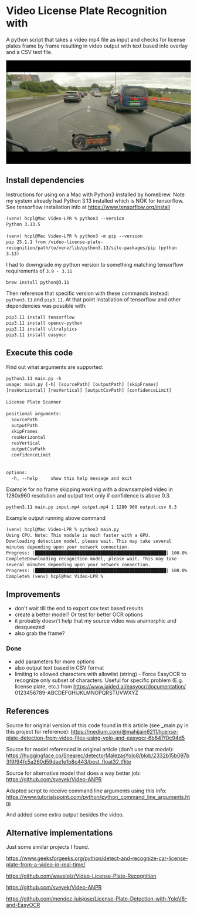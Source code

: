 # Video License Plate Recognition with

A python script that takes a video mp4 file as input and checks for license plates frame by frame
resulting in video output with text based info overlay and a CSV text file. 

<img src="https://github.com/hanscappelle/video-license-plate-recognition/blob/main/Screenshot%202025-06-17%20at%2023.43.15.png"/>

## Install dependencies

Instructions for using on a Mac with Python3 installed by homebrew. 
Note my system already had Python 3.13 installed which is NOK for tensorflow.
See tensorflow installation info at https://www.tensorflow.org/install

```
(venv) hcpl@Mac Video-LPR % python3 --version
Python 3.13.5

(venv) hcpl@Mac Video-LPR % python3 -m pip --version
pip 25.1.1 from /video-license-plate-recognition/path/to/venv/lib/python3.13/site-packages/pip (python 3.13)
```

I had to downgrade my python version to something matching tensorflow requirements of `3.9 - 3.11`

```
brew install python@3.11
```

Then reference that specific version with these commands instead: `python3.11` and `pip3.11`. 
At that point installation of tensorflow and other dependencies was possible with:

```
pip3.11 install tensorflow
pip3.11 install opencv-python
pip3.11 install ultralytics
pip3.11 install easyocr
```

## Execute this code

Find out what arguments are supported:

```
python3.11 main.py -h                               
usage: main.py [-h] [sourcePath] [outputPath] [skipFrames] [resHorizontal] [resVertical] [outputCsvPath] [confidenceLimit]

License Plate Scanner

positional arguments:
  sourcePath
  outputPath
  skipFrames
  resHorizontal
  resVertical
  outputCsvPath
  confidenceLimit


options:
  -h, --help     show this help message and exit
```

Example for no frame skipping working with a downsampled video in 1280x960 resolution 
and output text only if confidence is above 0.3.

```
python3.11 main.py input.mp4 output.mp4 1 1280 960 output.csv 0.3
```

Example output running above command

```
(venv) hcpl@Mac Video-LPR % python3 main.py         
Using CPU. Note: This module is much faster with a GPU.
Downloading detection model, please wait. This may take several minutes depending upon your network connection.
Progress: |██████████████████████████████████████████████████| 100.0% CompleteDownloading recognition model, please wait. This may take several minutes depending upon your network connection.
Progress: |██████████████████████████████████████████████████| 100.0% Complete% (venv) hcpl@Mac Video-LPR % 
```

## Improvements

* don't wait till the end to export csv text based results
* create a better model? Or test for better OCR options
* it probably doesn't help that my source video was anamorphic and desqueezed
* also grab the frame?

### Done

* add parameters for more options
* also output text based in CSV format
* limiting to allowed characters with
  allowlist (string) - Force EasyOCR to recognize only subset of characters. Useful for specific problem (E.g. license plate, etc.)
  from https://www.jaided.ai/easyocr/documentation/
  0123456789-ABCDEFGHIJKLMNOPQRSTUVWXYZ


## References

Source for original version of this code found in this article (see _main.py in this project for reference): 
https://medium.com/@mahijain9211/license-plate-detection-from-video-files-using-yolo-and-easyocr-6b647f0c94d5

Source for model referenced in original article (don't use that model): 
https://huggingface.co/Snearec/detectorMalezasYolo8/blob/2332b15b097b3f9f94fc5a260d59dae1e1b8c443/best_float32.tflite

Source for alternative model that does a way better job: 
https://github.com/sveyek/Video-ANPR

Adapted script to receive command line arguments using this info:
https://www.tutorialspoint.com/python/python_command_line_arguments.htm

And added some extra output besides the video.

## Alternative implementations

Just some similar projects I found. 

https://www.geeksforgeeks.org/python/detect-and-recognize-car-license-plate-from-a-video-in-real-time/

https://github.com/wavelolz/Video-License-Plate-Recognition

https://github.com/sveyek/Video-ANPR

https://github.com/mendez-luisjose/License-Plate-Detection-with-YoloV8-and-EasyOCR


